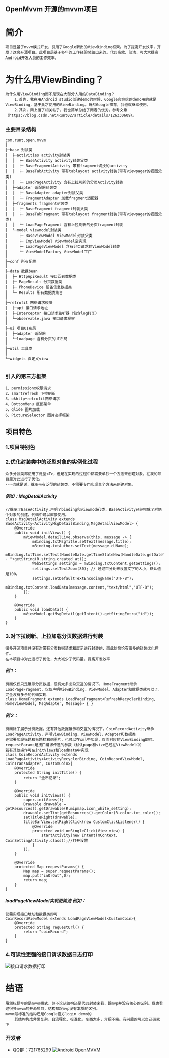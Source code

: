 ## OpenMvvm 开源的mvvm项目

# 简介
    项目是基于mvvm模式开发，引用了Google新出的ViewBinding框架。为了提高开发效率，开发了这套开源项目。此项目是基于多年的工作经验总结出来的。代码高效、简洁，可大大提高Android开发人员的工作效率。

# 为什么用ViewBinding？
    为什么用ViewBinding而不是现在大部分人用的DataBinding？
        1.首先，我在用Android studio创建demo的时候，Google官方给的demo用的就是ViewBinding，基于此才使用的ViewBinding。既然Google推荐，我也就继续使用。
        2.其次，网上搜了相关帖子，我也简单总结了两者的优劣，参考文章（https://blog.csdn.net/Runt02/article/details/126330609）。

### 主要目录结构

```
com.runt.open.mvvm
│
├─base 封装类
│  ├─activities activity封装类
│  │  ├─ BaseActivity activity封装父类
│  │  ├─ BaseFragmentActivity 带有fragment切换的activity
│  │  ├─ BaseTabActivity 带有tablayout activity封装(带有viewpager的视图父类)
│  │  └─ LoadPageActivity 含有上拉刷新的分页Activity封装
│  ├─adapter 适配器封装类
│  │  ├─ BaseAdapter adapter封装父类
│  │  └─ FragmentAdapter 加载fragment适配器
│  ├─fragments fragment封装类
│  │  ├─ BaseFragment fragment封装父类
│  │  ├─ BaseTabFragment 带有tablayout fragment封装(带有viewpager的视图父类)
│  │  └─ LoadPageFragment 含有上拉刷新的分页fragment封装
│  └─model viewmodel封装类
│     ├─ BaseViewModel ViewModel封装父类
│     ├─ ImpViewModel ViewModel空实现
│     ├─ LoadPageViewModel 含有分页请求的ViewModel封装
│     └─ ViewModelFactory ViewModel工厂
│
├─conf 所有配置
│
├─data 数据bean
│  ├─ HttpApiResult 接口回到数据类
│  ├─ PageResult 分页数据类
│  ├─ PhoneDevice 设备信息数据类
│  └─ Results 所有数据类集合
│
├─retrofit 网络请求模块
│  ├─api 接口请求地址
│  ├─Interceptor 接口请求监听器（包含log打印）
│  └─observable.java 接口请求观察
│
├─ui 项目UI布局
│  ├─adapter 适配器
│  └─loadpage 含有分页的UI布局
│
├─util 工具类
│
└─widgets 自定义view


```
### 引入的第三方框架
    1、permissionx权限请求
    2、smartrefresh 下拉刷新
    3、okhttp+retrofit网络请求
    4、BottomMenu 底部菜单
    5、glide 图片加载
    6、PictureSelector 图片选择框架
    
## 项目特色
### 1.项目特别色
### 2.优化封装类中的泛型对象的实例化过程
    众多分装类都使用了泛型<T>，但是在实现的过程中都需要单独一个方法来创建对象。在我的项目里对此进行了优化。
    ---也就是说，继承带有泛型的封装类，不需要专门实现某个方法来创建对象。
#####  例如：MsgDetailActivity
    //继承了BaseActivity,声明了binding和viewmodel类，BaseActivity已经完成了对俩个对象的创建，代码中可以直接使用。
    class MsgDetailActivity extends BaseActivity<ActivityMsgDetailBinding,MsgDetailViewModel> {
        @Override
        public void initViews() {
            mViewModel.detailLive.observe(this, message -> {
                mBinding.txtMsgTitle.setText(message.title);
                mBinding.txtAuthor.setText(message.cUName);
                mBinding.txtTime.setText(HandleDate.getTimeStateNew(HandleDate.getDateTimeToLong(message.cTime))+" · "+getString(R.string.created_at));
                WebSettings settings = mBinding.txtContent.getSettings();
                settings.setTextZoom(80); // 通过百分比来设置文字的大小，默认值是100。
                settings.setDefaultTextEncodingName("UTF-8");
                mBinding.txtContent.loadData(message.content,"text/html","UTF-8");
            });
        }
    
        @Override
        public void loadData() {
            mViewModel.getMsgDetail(getIntent().getStringExtra("id"));
        }
    }

### 3.对下拉刷新、上拉加载分页数据进行封装
    很多开源项目并没有对带有分页数据请求和展示进行封装的，而此处恰恰有很多的封装优化控件。
    在本项目中对此进行了优化，大大减少了代码量，提高开发效率
##### 例 1：
    页面仅仅只是展示分页数据，没有太多复杂交互的情况下，HomeFragment继承LoadPageFragment，仅仅声明ViewBinding，ViewModel，Adapter和数据类就可以了，完全没有多余的代码实现
    class HomeFragment extends LoadPageFragment<RefreshRecyclerBinding, HomeViewModel, MsgAdapter, Message> { }

##### 例 2：
    页面除了展示分页数据，还有其他数据展示和交互的情况下，CoinRecordActivity继承LoadPageActivity，声明ViewBinding，ViewModel，Adapter和数据类
    还需要实现标题和标题栏右侧图片，也可以在xml中实现，仅需对应的ViewBinding即可。
    requestParams是接口请求传递的参数（默认page和size已经在ViewModel中）
    若有其他操作可在initViews和loadData中实现
    class CoinRecordActivity extends LoadPageActivity<ActivityRecyclerBinding, CoinRecordViewModel, CoinTransAdapter, CustomCoin>{
        @Override
        protected String initTitle() {
            return "金币记录";
        }

        @Override
        public void initViews() {
            super.initViews();
            Drawable drawable = getResources().getDrawable(R.mipmap.icon_white_setting);
            drawable.setTint(getResources().getColor(R.color.txt_color));
            setTitleRight(drawable);
            titleBarView.setRightClick(new CustomClickListener() {
                @Override
                protected void onSingleClick(View view) {
                    startActivity(new Intent(mContext, CoinSettingActivity.class));//打开设置
                }
            });
        }

        @Override
        protected Map requestParams() {
            Map map = super.requestParams();
            map.put("inOrOut",0);
            return map;
        }
    }

##### loadPageViewModel实现更简洁 例如：
    仅需实现接口地址和数据类即可
    CoinRecordViewModel extends LoadPageViewModel<CustomCoin>{
        @Override
        protected String requestUrl() {
            return "coinRecord";
        }
    }
### 4.可读性更强的接口请求数据日志打印
 ![接口请求数据打印](https://img-blog.csdnimg.cn/20210101160327602.png?x-oss-process=image/watermark,type_ZmFuZ3poZW5naGVpdGk,shadow_10,text_aHR0cHM6Ly9ibG9nLmNzZG4ubmV0L1J1bnQwMg==,size_16,color_FFFFFF,t_70)
# 结语
    虽然标题写的是mvvm模式，但不论从结构还是代码封装来看，跟mvp并没有核心的区别。我也看过很多mvvm的开源项目，结构都跟mvp没有本质的区别。
    mvvm最标准的结构还是Google官方login demo的
        其结构构成非常复杂，且流程化、标准化。东西太多，介绍不完。有兴趣的可以自己研究下

### 开发者

- QQ群：721765299
  <a target="_blank" href="https://qm.qq.com/cgi-bin/qm/qr?k=5XjXWFh7YsRaofRoqoO6YRPzVE9ED0fA&jump_from=webapi"><img border="0" src="https://images.gitee.com/uploads/images/2019/0530/203513_ac6773bf_123301.png" alt="Android OpenMVVM" title="Android OpenMVVM"></a>
